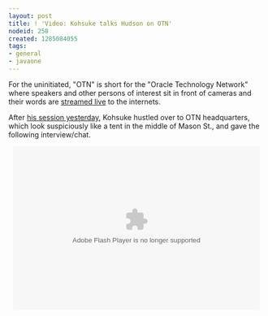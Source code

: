 ```yaml
---
layout: post
title: ! 'Video: Kohsuke talks Hudson on OTN'
nodeid: 258
created: 1285084055
tags:
- general
- javaone
---
```

For the uninitiated, "OTN" is short for the "Oracle Technology Network" where speakers and other persons of interest sit in front of cameras and their words are [streamed live](http://www.oracle.com/us/javaonedevelop/oracle-technology-network-live-166853.html) to the internets.

After [his session yesterday](http://www.hudson-labs.org/content/live-blog-kohsukes-presentation-javaone), Kohsuke hustled over to OTN headquarters, which look suspiciously like a tent in the middle of Mason St., and gave the following interview/chat.

<center>
<object id="flashObj" width="486" height="322" classid="clsid:D27CDB6E-AE6D-11cf-96B8-444553540000" codebase="http://download.macromedia.com/pub/shockwave/cabs/flash/swflash.cab#version=9,0,47,0"><param name="movie" value="http://c.brightcove.com/services/viewer/federated_f9?isVid=1" /><param name="bgcolor" value="#FFFFFF" /><param name="flashVars" value="videoId=610282501001&linkBaseURL=http%3A%2F%2Fmedianetwork.oracle.com%2Fmedia%2Fshow%2F15622&playerID=1640183659&playerKey=AQ%2E%2E,AAAAAFcSbzI%2E,OkyYKKfkn3za9MF0qI3Ufg1AerdkqfR3&domain=embed&dynamicStreaming=true" /><param name="base" value="http://admin.brightcove.com" /><param name="seamlesstabbing" value="false" /><param name="allowFullScreen" value="true" /><param name="swLiveConnect" value="true" /><param name="allowScriptAccess" value="always" /><embed src="http://c.brightcove.com/services/viewer/federated_f9?isVid=1" bgcolor="#FFFFFF" flashVars="videoId=610282501001&linkBaseURL=http%3A%2F%2Fmedianetwork.oracle.com%2Fmedia%2Fshow%2F15622&playerID=1640183659&playerKey=AQ%2E%2E,AAAAAFcSbzI%2E,OkyYKKfkn3za9MF0qI3Ufg1AerdkqfR3&domain=embed&dynamicStreaming=true" base="http://admin.brightcove.com" name="flashObj" width="486" height="322" seamlesstabbing="false" type="application/x-shockwave-flash" allowFullScreen="true" swLiveConnect="true" allowScriptAccess="always" pluginspage="http://www.macromedia.com/shockwave/download/index.cgi?P1_Prod_Version=ShockwaveFlash"></embed></object>
</center>
<!--break-->
